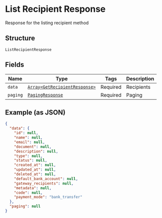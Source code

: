 
# List Recipient Response

Response for the listing recipient method

## Structure

`ListRecipientResponse`

## Fields

| Name | Type | Tags | Description |
|  --- | --- | --- | --- |
| `data` | [`Array<GetRecipientResponse>`](/doc/models/get-recipient-response.md) | Required | Recipients |
| `paging` | [`PagingResponse`](/doc/models/paging-response.md) | Required | Paging |

## Example (as JSON)

```json
{
  "data": {
    "id": null,
    "name": null,
    "email": null,
    "document": null,
    "description": null,
    "type": null,
    "status": null,
    "created_at": null,
    "updated_at": null,
    "deleted_at": null,
    "default_bank_account": null,
    "gateway_recipients": null,
    "metadata": null,
    "code": null,
    "payment_mode": "bank_transfer"
  },
  "paging": null
}
```

